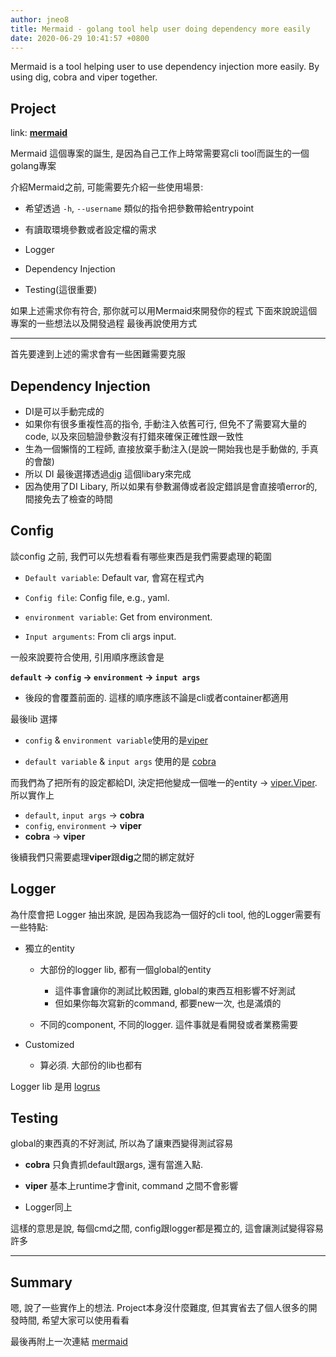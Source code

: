 ```yaml
---
author: jneo8
title: Mermaid - golang tool help user doing dependency more easily
date: 2020-06-29 10:41:57 +0800
---
```


Mermaid is a tool helping user to use dependency injection more easily. By using dig, cobra and viper together.

## Project

link: **[mermaid](https://github.com/jneo8/mermaid)**

Mermaid 這個專案的誕生, 是因為自己工作上時常需要寫cli tool而誕生的一個golang專案

介紹Mermaid之前, 可能需要先介紹一些使用場景:

- 希望透過 `-h`, `--username` 類似的指令把參數帶給entrypoint

- 有讀取環境參數或者設定檔的需求

- Logger

- Dependency Injection

- Testing(這很重要)

如果上述需求你有符合, 那你就可以用Mermaid來開發你的程式
下面來說說這個專案的一些想法以及開發過程
最後再說使用方式

---

首先要達到上述的需求會有一些困難需要克服

## Dependency Injection

- DI是可以手動完成的
- 如果你有很多重複性高的指令, 手動注入依舊可行, 但免不了需要寫大量的code, 以及來回驗證參數沒有打錯來確保正確性跟一致性
- 生為一個懶惰的工程師, 直接放棄手動注入(是說一開始我也是手動做的, 手真的會酸)
- 所以 DI 最後選擇透過[dig](https://github.com/uber-go/dig) 這個libary來完成
- 因為使用了DI Libary, 所以如果有參數漏傳或者設定錯誤是會直接噴error的, 間接免去了檢查的時間

## Config

談config 之前, 我們可以先想看看有哪些東西是我們需要處理的範圍

- `Default variable`: Default var, 會寫在程式內

- `Config file`: Config file, e.g., yaml.

- `environment variable`: Get from environment.

- `Input arguments`: From cli args input.

一般來說要符合使用, 引用順序應該會是

**`default` -> `config` -> `environment` -> `input args`**

- 後段的會覆蓋前面的. 這樣的順序應該不論是cli或者container都適用

最後lib 選擇

- `config` & `environment variable`使用的是[viper](https://github.com/spf13/viper)

- `default variable` & `input args` 使用的是 [cobra](https://github.com/spf13/cobra)

而我們為了把所有的設定都給DI, 決定把他變成一個唯一的entity -> [viper.Viper](https://godoc.org/github.com/spf13/viper#Viper). 所以實作上

- `default`, `input args` -> **cobra**
- `config`, `environment` -> **viper**
- **cobra** -> **viper**

後續我們只需要處理**viper**跟**dig**之間的綁定就好

## Logger

為什麼會把 Logger 抽出來說, 是因為我認為一個好的cli tool, 他的Logger需要有一些特點:

- 獨立的entity

    - 大部份的logger lib, 都有一個global的entity
        - 這件事會讓你的測試比較困難, global的東西互相影響不好測試
        - 但如果你每次寫新的command, 都要new一次, 也是滿煩的

    - 不同的component, 不同的logger. 這件事就是看開發或者業務需要

- Customized

    - 算必須. 大部份的lib也都有

Logger lib 是用 [logrus](https://github.com/sirupsen/logrus)


## Testing

global的東西真的不好測試, 所以為了讓東西變得測試容易

- **cobra** 只負責抓default跟args, 還有當進入點. 

- **viper** 基本上runtime才會init, command 之間不會影響

- Logger同上

這樣的意思是說, 每個cmd之間, config跟logger都是獨立的, 這會讓測試變得容易許多


---

## Summary

嗯, 說了一些實作上的想法.
Project本身沒什麼難度, 但其實省去了個人很多的開發時間, 希望大家可以使用看看

最後再附上一次連結
[mermaid](https://github.com/jneo8/mermaid)
